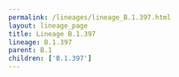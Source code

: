 ```yaml
---
permalink: /lineages/lineage_B.1.397.html
layout: lineage_page
title: Lineage B.1.397
lineage: B.1.397
parent: B.1
children: ['B.1.397']
---
```

